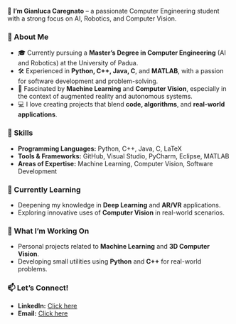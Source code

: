 👋 **I’m Gianluca Caregnato** – a passionate Computer Engineering student with a strong focus on AI, Robotics, and Computer Vision.

### 🚀 About Me
- 🎓 Currently pursuing a **Master’s Degree in Computer Engineering** (AI and Robotics) at the University of Padua.
- 🛠️ Experienced in **Python, C++, Java, C**, and **MATLAB**, with a passion for software development and problem-solving.
- 🤖 Fascinated by **Machine Learning** and **Computer Vision**, especially in the context of augmented reality and autonomous systems.
- 💻 I love creating projects that blend **code, algorithms**, and **real-world applications**.

### 🧠 Skills
- **Programming Languages:** Python, C++, Java, C, LaTeX
- **Tools & Frameworks:** GitHub, Visual Studio, PyCharm, Eclipse, MATLAB
- **Areas of Expertise:** Machine Learning, Computer Vision, Software Development

### 🌱 Currently Learning
- Deepening my knowledge in **Deep Learning** and **AR/VR** applications.
- Exploring innovative uses of **Computer Vision** in real-world scenarios.

### 🔭 What I’m Working On
- Personal projects related to **Machine Learning** and **3D Computer Vision**.
- Developing small utilities using **Python** and **C++** for real-world problems.

### 📫 Let’s Connect!
- **LinkedIn:** [Click here](https://www.linkedin.com/in/gianluca-caregnato-3b8ab6196)
- **Email:** [Click here](mailto:gianluca.caregnato@gmail.com)
